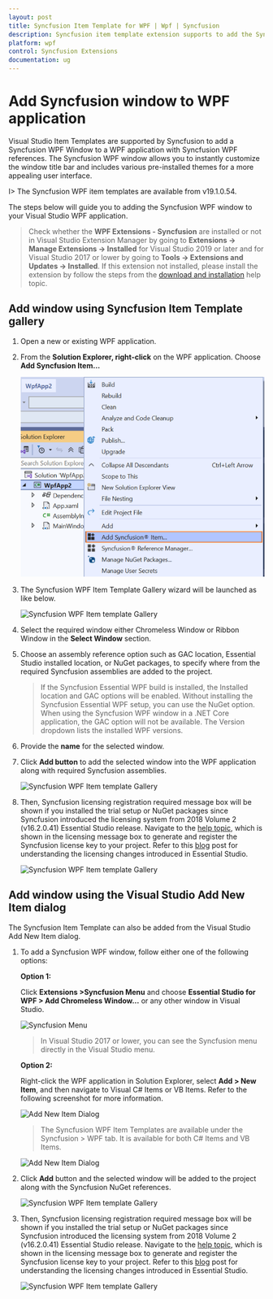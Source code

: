 ```yaml
---
layout: post
title: Syncfusion Item Template for WPF | Wpf | Syncfusion
description: Syncfusion item template extension supports to add the Syncfusion WPF Window into WPF application with add Syncfusion WPF references.
platform: wpf
control: Syncfusion Extensions
documentation: ug
---
```



# Add Syncfusion window to WPF application

Visual Studio Item Templates are supported by Syncfusion to add a Syncfusion WPF Window to a WPF application with Syncfusion WPF references. The Syncfusion WPF window allows you to instantly customize the window title bar and includes various pre-installed themes for a more appealing user interface.

I> The Syncfusion WPF item templates are available from v19.1.0.54. 

The steps below will guide you to adding the Syncfusion WPF window to your Visual Studio WPF application. 

> Check whether the **WPF Extensions - Syncfusion** are installed or not in Visual Studio Extension Manager by going to **Extensions -> Manage Extensions -> Installed** for Visual Studio 2019 or later and for Visual Studio 2017 or lower by going to **Tools -> Extensions and Updates -> Installed**. If this extension not installed, please install the extension by follow the steps from the [download and installation](download-and-installation) help topic.

## Add window using Syncfusion Item Template gallery

1.	Open a new or existing WPF application.
2.	From the **Solution Explorer, right-click** on the WPF application. Choose **Add Syncfusion Item...**

    ![Choose Add Syncfusion Item option from right click project](Add-Item-images/Add-syncfusion-item.png)

3.	The Syncfusion WPF Item Template Gallery wizard will be launched as like below.

    ![Syncfusion WPF Item template Gallery](Add-Item-images/Syncufsion-Item-Template-Gallery.png)
4.	Select the required window either Chromeless Window or Ribbon Window in the **Select Window** section. 
5.	Choose an assembly reference option such as GAC location, Essential Studio installed location, or NuGet packages, to specify where from the required Syncfusion assemblies are added to the project.

    > If the Syncfusion Essential WPF build is installed, the Installed location and GAC options will be enabled. Without installing the Syncfusion Essential WPF setup, you can use the NuGet option. When using the Syncfusion WPF window in a .NET Core application, the GAC option will not be available. The Version dropdown lists the installed WPF versions.
6.	Provide the **name** for the selected window.
7.	Click **Add button** to add the selected window into the WPF application along with required Syncfusion assemblies.

    ![Syncfusion WPF Item template Gallery](Add-Item-images/Added-Item.png)
8.	Then, Syncfusion licensing registration required message box will be shown if you installed the trial setup or NuGet packages since Syncfusion introduced the licensing system from 2018 Volume 2 (v16.2.0.41) Essential Studio release. Navigate to the [help topic](https://help.syncfusion.com/common/essential-studio/licensing/license-key#how-to-generate-syncfusion-license-key), which is shown in the licensing message box to generate and register the Syncfusion license key to your project. Refer to this [blog](https://www.syncfusion.com/blogs/post/whats-new-in-2018-volume-2.aspx) post for understanding the licensing changes introduced in Essential Studio.

    ![Syncfusion WPF Item template Gallery](Add-Item-images/LicensePage.png)

## Add window using the Visual Studio Add New Item dialog

The Syncfusion Item Template can also be added from the Visual Studio Add New Item dialog.


1.	To add a Syncfusion WPF window, follow either one of the following options:

	**Option 1:**

	Click **Extensions >Syncfusion Menu** and choose **Essential Studio for WPF > Add Chromeless Window…** or any other window in Visual Studio.    

	![Syncfusion Menu](Add-Item-images/SyncfusionMenu.png)

	> In Visual Studio 2017 or lower, you can see the  Syncfusion menu directly in the Visual Studio menu.

	**Option 2:**

	Right-click the WPF application in Solution Explorer, select **Add > New Item**, and then navigate to Visual C# Items or VB Items. Refer to the following screenshot for more information.

	![Add New Item Dialog](Add-Item-images/AddNewMenu.png)

	> The Syncfusion WPF Item Templates are available under the Syncfusion > WPF tab. It is available for both C# Items and VB Items.

	![Add New Item Dialog](Add-Item-images/AddNewItemDialog.png)

2.	Click **Add** button and the selected window will be added to the project along with the Syncfusion NuGet references.
    
	![Syncfusion WPF Item template Gallery](Add-Item-images/Added-Item.png)

3.	Then, Syncfusion licensing registration required message box will be shown if you installed the trial setup or NuGet packages since Syncfusion introduced the licensing system from 2018 Volume 2 (v16.2.0.41) Essential Studio release. Navigate to the [help topic](https://help.syncfusion.com/common/essential-studio/licensing/license-key#how-to-generate-syncfusion-license-key), which is shown in the licensing message box to generate and register the Syncfusion license key to your project. Refer to this [blog](https://www.syncfusion.com/blogs/post/whats-new-in-2018-volume-2.aspx) post for understanding the licensing changes introduced in Essential Studio.

      ![Syncfusion WPF Item template Gallery](Add-Item-images/LicensePage.png)